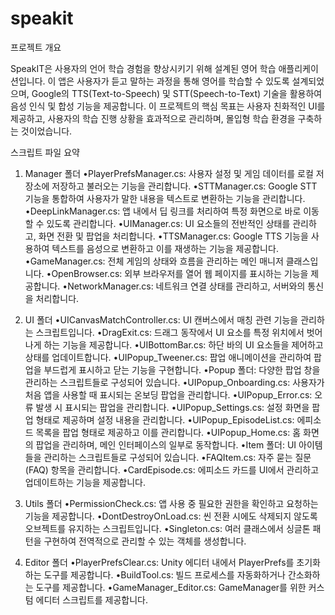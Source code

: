 
# speakit


프로젝트 개요

SpeakIT은 사용자의 언어 학습 경험을 향상시키기 위해 설계된 영어 학습 애플리케이션입니다. 
이 앱은 사용자가 듣고 말하는 과정을 통해 영어를 학습할 수 있도록 설계되었으며, Google의 TTS(Text-to-Speech) 및 STT(Speech-to-Text) 기술을 활용하여 음성 인식 및 합성 기능을 제공합니다. 
이 프로젝트의 핵심 목표는 사용자 친화적인 UI를 제공하고, 사용자의 학습 진행 상황을 효과적으로 관리하며, 몰입형 학습 환경을 구축하는 것이었습니다.

스크립트 파일 요약

1. Manager 폴더
 •PlayerPrefsManager.cs: 사용자 설정 및 게임 데이터를 로컬 저장소에 저장하고 불러오는 기능을 관리합니다.
 •STTManager.cs: Google STT 기능을 통합하여 사용자가 말한 내용을 텍스트로 변환하는 기능을 관리합니다.
 •DeepLinkManager.cs: 앱 내에서 딥 링크를 처리하여 특정 화면으로 바로 이동할 수 있도록 관리합니다.
 •UIManager.cs: UI 요소들의 전반적인 상태를 관리하고, 화면 전환 및 팝업을 처리합니다.
 •TTSManager.cs: Google TTS 기능을 사용하여 텍스트를 음성으로 변환하고 이를 재생하는 기능을 제공합니다.
 •GameManager.cs: 전체 게임의 상태와 흐름을 관리하는 메인 매니저 클래스입니다.
 •OpenBrowser.cs: 외부 브라우저를 열어 웹 페이지를 표시하는 기능을 제공합니다.
 •NetworkManager.cs: 네트워크 연결 상태를 관리하고, 서버와의 통신을 처리합니다.

2. UI 폴더
 •UICanvasMatchController.cs: UI 캔버스에서 매칭 관련 기능을 관리하는 스크립트입니다.
 •DragExit.cs: 드래그 동작에서 UI 요소를 특정 위치에서 벗어나게 하는 기능을 제공합니다.
 •UIBottomBar.cs: 하단 바의 UI 요소들을 제어하고 상태를 업데이트합니다.
 •UIPopup_Tweener.cs: 팝업 애니메이션을 관리하여 팝업을 부드럽게 표시하고 닫는 기능을 구현합니다.
 •Popup 폴더: 다양한 팝업 창을 관리하는 스크립트들로 구성되어 있습니다.
 •UIPopup_Onboarding.cs: 사용자가 처음 앱을 사용할 때 표시되는 온보딩 팝업을 관리합니다.
 •UIPopup_Error.cs: 오류 발생 시 표시되는 팝업을 관리합니다.
 •UIPopup_Settings.cs: 설정 화면을 팝업 형태로 제공하며 설정 내용을 관리합니다.
 •UIPopup_EpisodeList.cs: 에피소드 목록을 팝업 형태로 제공하고 이를 관리합니다.
 •UIPopup_Home.cs: 홈 화면의 팝업을 관리하며, 메인 인터페이스의 일부로 동작합니다.
 •Item 폴더: UI 아이템들을 관리하는 스크립트들로 구성되어 있습니다.
 •FAQItem.cs: 자주 묻는 질문(FAQ) 항목을 관리합니다.
 •CardEpisode.cs: 에피소드 카드를 UI에서 관리하고 업데이트하는 기능을 제공합니다.

3. Utils 폴더
 •PermissionCheck.cs: 앱 사용 중 필요한 권한을 확인하고 요청하는 기능을 제공합니다.
 •DontDestroyOnLoad.cs: 씬 전환 시에도 삭제되지 않도록 오브젝트를 유지하는 스크립트입니다.
 •Singleton.cs: 여러 클래스에서 싱글톤 패턴을 구현하여 전역적으로 관리할 수 있는 객체를 생성합니다.

4. Editor 폴더
 •PlayerPrefsClear.cs: Unity 에디터 내에서 PlayerPrefs를 초기화하는 도구를 제공합니다.
 •BuildTool.cs: 빌드 프로세스를 자동화하거나 간소화하는 도구를 제공합니다.
 •GameManager_Editor.cs: GameManager를 위한 커스텀 에디터 스크립트를 제공합니다.
